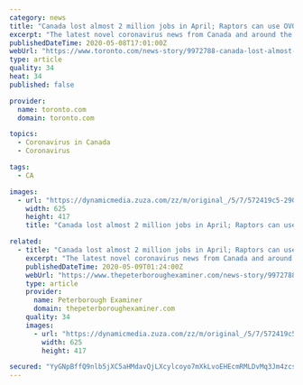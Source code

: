 ```yaml
---
category: news
title: "Canada lost almost 2 million jobs in April; Raptors can use OVO Athletic Centre next week for individual workouts"
excerpt: "The latest novel coronavirus news from Canada and around the world Friday (this file will be updated throughout the day). Web links to longer stories if available."
publishedDateTime: 2020-05-08T17:01:00Z
webUrl: "https://www.toronto.com/news-story/9972788-canada-lost-almost-2-million-jobs-in-april-raptors-can-use-ovo-athletic-centre-next-week-for-individual-workouts/"
type: article
quality: 34
heat: 34
published: false

provider:
  name: toronto.com
  domain: toronto.com

topics:
  - Coronavirus in Canada
  - Coronavirus

tags:
  - CA

images:
  - url: "https://dynamicmedia.zuza.com/zz/m/original_/5/7/572419c5-290a-4701-808b-fa0379f1761a/Thestar_7ff14e67_074d_4b16_af21_9f514fc2dc02_Image1_Super_Portrait.jpg"
    width: 625
    height: 417
    title: "Canada lost almost 2 million jobs in April; Raptors can use OVO Athletic Centre next week for individual workouts"

related:
  - title: "Canada lost almost 2 million jobs in April; Raptors can use OVO Athletic Centre next week for individual workouts"
    excerpt: "The latest novel coronavirus news from Canada and around the world Friday (this file will be updated throughout the day). Web links to longer stories if available."
    publishedDateTime: 2020-05-09T01:24:00Z
    webUrl: "https://www.thepeterboroughexaminer.com/news-story/9972788-canada-lost-almost-2-million-jobs-in-april-raptors-can-use-ovo-athletic-centre-next-week-for-individual-workouts/"
    type: article
    provider:
      name: Peterborough Examiner
      domain: thepeterboroughexaminer.com
    quality: 34
    images:
      - url: "https://dynamicmedia.zuza.com/zz/m/original_/5/7/572419c5-290a-4701-808b-fa0379f1761a/Thestar_7ff14e67_074d_4b16_af21_9f514fc2dc02_Image1_Super_Portrait.jpg"
        width: 625
        height: 417

secured: "YyGNpBffQ9nlb5jXC5aHMdavQjLXcylcoyo7mXkLvoEHEcmRMLDvMq3Jm4zcsfv+Uf+LmwxYprru+ayEIQV1GhyyCjoVnwMZ9sT85v8oPczMmC037PmX3VibVqIwH9DINkzniLNVkWO4s8FKddCOStJ1taOtzZhcKPIoO/SQE6U3TkEOVY2ktL6i3MmznT3CF+3yMBcBWHq0XaKlm7u28Wt6mQo66h56WFgDjUiP6ferNM9Ila6GEzPM705fyeEIjeaCXZNLPjnLp5+TBEiAwYHoXrXY7w0+JVm85dLLsTSmkFQ9XocqaLE41ZMhU/ub;CtYpgQ8pdyF0EhgV1k45GA=="
---
```


